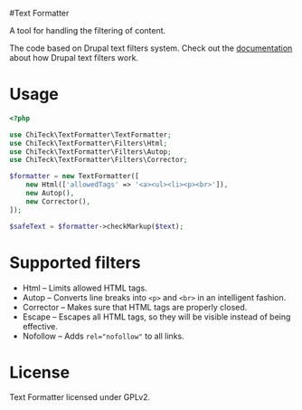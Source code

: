 #Text Formatter

A tool for handling the filtering of content.

The code based on Drupal text filters system.
Check out the [documentation](https://drupal.org/node/213156) about how Drupal text filters work.

Usage
===

```php
<?php

use ChiTeck\TextFormatter\TextFormatter;
use ChiTeck\TextFormatter\Filters\Html;
use ChiTeck\TextFormatter\Filters\Autop;
use ChiTeck\TextFormatter\Filters\Corrector;

$formatter = new TextFormatter([
    new Html(['allowedTags' => '<a><ul><li><p><br>']),
    new Autop(),
    new Corrector(),
]);

$safeText = $formatter->checkMarkup($text);
```

Supported filters
===

* Html – Limits allowed HTML tags.
* Autop – Converts line breaks into `<p>` and `<br>` in an intelligent fashion.
* Corrector – Makes sure that HTML tags are properly closed.
* Escape – Escapes all HTML tags, so they will be visible instead of being effective.
* Nofollow – Adds `rel="nofollow"` to all links.

License
===
Text Formatter licensed under GPLv2.
